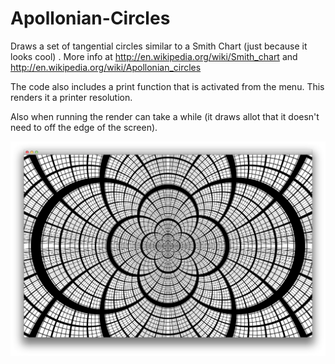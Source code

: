 Apollonian-Circles
==================

Draws a set of tangential circles similar to a Smith Chart (just because it looks cool) . More info at http://en.wikipedia.org/wiki/Smith_chart and http://en.wikipedia.org/wiki/Apollonian_circles


The code also includes a print function that is activated from the menu. This renders it a printer resolution.

Also when running the render can take a while (it draws allot that it doesn't need to off the edge of the screen).

![](circles-screens/screen0.png)